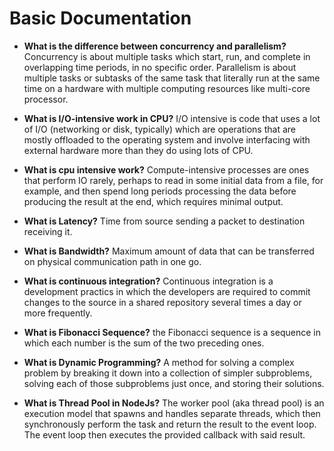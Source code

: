 # **Basic Documentation**

* **What is the difference between concurrency and parallelism?** Concurrency is about multiple tasks which start, run, and complete in overlapping time periods, in no specific order. Parallelism is about multiple tasks or subtasks of the same task that literally run at the same time on a hardware with multiple computing resources like multi-core processor.

* **What is I/O-intensive work in CPU?** I/O intensive is code that uses a lot of I/O (networking or disk, typically) which are operations that are mostly offloaded to the operating system and involve interfacing with external hardware more than they do using lots of CPU.

* **What is cpu intensive work?** Compute-intensive processes are ones that perform IO rarely, perhaps to read in some initial data from a file, for example, and then spend long periods processing the data before producing the result at the end, which requires minimal output.

* **What is Latency?** Time from source sending a packet to destination receiving it.

* **What is Bandwidth?** Maximum amount of data that can be transferred on physical communication path in one go.

* **What is continuous integration?** Continuous integration is a development practics in which the developers are required to commit changes to the source in a shared repository several times a day or more frequently.

* **What is Fibonacci Sequence?** the Fibonacci sequence is a sequence in which each number is the sum of the two preceding ones.

* **What is Dynamic Programming?** A method for solving a complex problem by breaking it down into a collection of simpler subproblems, solving each of those subproblems just once, and storing their solutions.

* **What is Thread Pool in NodeJs?** The worker pool (aka thread pool) is an execution model that spawns and handles separate threads, which then synchronously perform the task and return the result to the event loop. The event loop then executes the provided callback with said result.